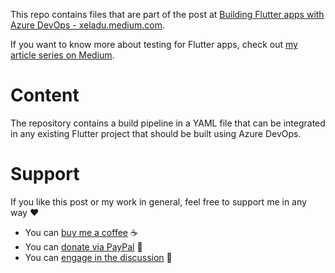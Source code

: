 This repo contains files that are part of the post at [Building Flutter apps with Azure DevOps - xeladu.medium.com](https://xeladu.medium.com/building-flutter-apps-with-azure-devops-eaf9ae7ad158).

If you want to know more about testing for Flutter apps, check out [my article series on Medium](https://xeladu.medium.com/list/test-your-flutter-app-aabad9825b7f).

# Content

The repository contains a build pipeline in a YAML file that can be integrated in any existing Flutter project that should be built using Azure DevOps.

# Support

If you like this post or my work in general, feel free to support me in any way ❤

- You can [buy me a coffee](https://www.buymeacoffee.com/xeladu) ☕
- You can [donate via PayPal](https://www.paypal.com/donate/?hosted_button_id=JPWK39GGPAAFQ) 🎁
- You can [engage in the discussion](https://xeladu.medium.com) 📣
